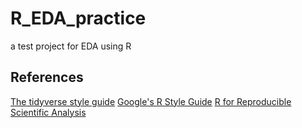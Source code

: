 # R_EDA_practice
a test project for EDA using R

## References
[The tidyverse style guide](https://style.tidyverse.org/)
[Google's R Style Guide](https://google.github.io/styleguide/Rguide.html)
[R for Reproducible Scientific Analysis](https://swcarpentry.github.io/r-novice-gapminder/)

